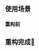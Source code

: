 <!--
 * @Author: FEIFEI SUN
 * @Description: 
 * @Detail: 
 * @Date: 2023-04-28 10:13:22
 * 
-->
#

## 使用场景

### 重构前

## 重构完成🎀
